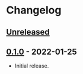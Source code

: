 # Changelog

## [Unreleased]

## [0.1.0] - 2022-01-25

- Initial release.

[unreleased]: https://git.ligo.org/patrick.godwin/ezdag/-/compare/v0.1.0...main
[0.1.0]: https://git.ligo.org/patrick.godwin/ezdag/-/tags/v0.1.0
